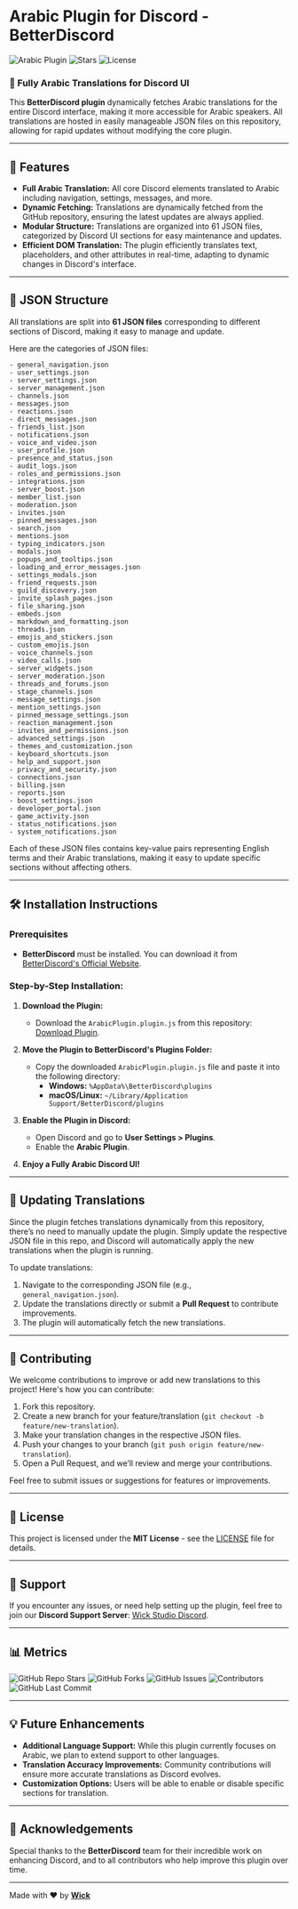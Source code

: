 # Arabic Plugin for Discord - BetterDiscord

![Arabic Plugin](https://img.shields.io/github/v/release/wickstudio/discord-arabic-translations?style=flat-square)
![Stars](https://img.shields.io/github/stars/wickstudio/discord-arabic-translations?style=flat-square)
![License](https://img.shields.io/github/license/wickstudio/discord-arabic-translations?style=flat-square)

### 🌟 Fully Arabic Translations for Discord UI
This **BetterDiscord plugin** dynamically fetches Arabic translations for the entire Discord interface, making it more accessible for Arabic speakers. All translations are hosted in easily manageable JSON files on this repository, allowing for rapid updates without modifying the core plugin.

---

## 🚀 Features

- **Full Arabic Translation:** All core Discord elements translated to Arabic including navigation, settings, messages, and more.
- **Dynamic Fetching:** Translations are dynamically fetched from the GitHub repository, ensuring the latest updates are always applied.
- **Modular Structure:** Translations are organized into 61 JSON files, categorized by Discord UI sections for easy maintenance and updates.
- **Efficient DOM Translation:** The plugin efficiently translates text, placeholders, and other attributes in real-time, adapting to dynamic changes in Discord's interface.

---

## 📂 JSON Structure

All translations are split into **61 JSON files** corresponding to different sections of Discord, making it easy to manage and update.

Here are the categories of JSON files:

```plaintext
- general_navigation.json
- user_settings.json
- server_settings.json
- server_management.json
- channels.json
- messages.json
- reactions.json
- direct_messages.json
- friends_list.json
- notifications.json
- voice_and_video.json
- user_profile.json
- presence_and_status.json
- audit_logs.json
- roles_and_permissions.json
- integrations.json
- server_boost.json
- member_list.json
- moderation.json
- invites.json
- pinned_messages.json
- search.json
- mentions.json
- typing_indicators.json
- modals.json
- popups_and_tooltips.json
- loading_and_error_messages.json
- settings_modals.json
- friend_requests.json
- guild_discovery.json
- invite_splash_pages.json
- file_sharing.json
- embeds.json
- markdown_and_formatting.json
- threads.json
- emojis_and_stickers.json
- custom_emojis.json
- voice_channels.json
- video_calls.json
- server_widgets.json
- server_moderation.json
- threads_and_forums.json
- stage_channels.json
- message_settings.json
- mention_settings.json
- pinned_message_settings.json
- reaction_management.json
- invites_and_permissions.json
- advanced_settings.json
- themes_and_customization.json
- keyboard_shortcuts.json
- help_and_support.json
- privacy_and_security.json
- connections.json
- billing.json
- reports.json
- boost_settings.json
- developer_portal.json
- game_activity.json
- status_notifications.json
- system_notifications.json
```

Each of these JSON files contains key-value pairs representing English terms and their Arabic translations, making it easy to update specific sections without affecting others.

---

## 🛠️ Installation Instructions

### Prerequisites
- **BetterDiscord** must be installed. You can download it from [BetterDiscord's Official Website](https://betterdiscord.app).

### Step-by-Step Installation:
1. **Download the Plugin:**
   - Download the `ArabicPlugin.plugin.js` from this repository: [Download Plugin](https://github.com/wickstudio/discord-arabic-translations/raw/main/ArabicPlugin.plugin.js).
   
2. **Move the Plugin to BetterDiscord's Plugins Folder:**
   - Copy the downloaded `ArabicPlugin.plugin.js` file and paste it into the following directory:
     - **Windows:** `%AppData%\BetterDiscord\plugins`
     - **macOS/Linux:** `~/Library/Application Support/BetterDiscord/plugins`

3. **Enable the Plugin in Discord:**
   - Open Discord and go to **User Settings > Plugins**.
   - Enable the **Arabic Plugin**.

4. **Enjoy a Fully Arabic Discord UI!**

---

## 🔄 Updating Translations

Since the plugin fetches translations dynamically from this repository, there’s no need to manually update the plugin. Simply update the respective JSON file in this repo, and Discord will automatically apply the new translations when the plugin is running.

To update translations:
1. Navigate to the corresponding JSON file (e.g., `general_navigation.json`).
2. Update the translations directly or submit a **Pull Request** to contribute improvements.
3. The plugin will automatically fetch the new translations.

---

## 📜 Contributing

We welcome contributions to improve or add new translations to this project! Here's how you can contribute:

1. Fork this repository.
2. Create a new branch for your feature/translation (`git checkout -b feature/new-translation`).
3. Make your translation changes in the respective JSON files.
4. Push your changes to your branch (`git push origin feature/new-translation`).
5. Open a Pull Request, and we’ll review and merge your contributions.

Feel free to submit issues or suggestions for features or improvements.

---

## 📝 License

This project is licensed under the **MIT License** - see the [LICENSE](LICENSE) file for details.

---

## 💬 Support

If you encounter any issues, or need help setting up the plugin, feel free to join our **Discord Support Server**: [Wick Studio Discord](https://discord.gg/wicks).

---

## 📊 Metrics

![GitHub Repo Stars](https://img.shields.io/github/stars/wickstudio/discord-arabic-translations?style=flat-square)
![GitHub Forks](https://img.shields.io/github/forks/wickstudio/discord-arabic-translations?style=flat-square)
![GitHub Issues](https://img.shields.io/github/issues/wickstudio/discord-arabic-translations?style=flat-square)
![Contributors](https://img.shields.io/github/contributors/wickstudio/discord-arabic-translations?style=flat-square)
![GitHub Last Commit](https://img.shields.io/github/last-commit/wickstudio/discord-arabic-translations?style=flat-square)

---

## 💡 Future Enhancements

- **Additional Language Support:** While this plugin currently focuses on Arabic, we plan to extend support to other languages.
- **Translation Accuracy Improvements:** Community contributions will ensure more accurate translations as Discord evolves.
- **Customization Options:** Users will be able to enable or disable specific sections for translation.

---

## 🙌 Acknowledgements

Special thanks to the **BetterDiscord** team for their incredible work on enhancing Discord, and to all contributors who help improve this plugin over time.

---

Made with ❤️ by **[Wick](https://github.com/wickstudio)**